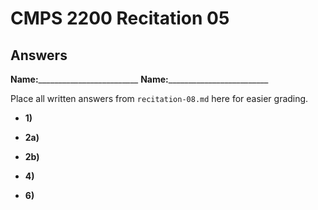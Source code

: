 # CMPS 2200 Recitation 05
## Answers

**Name:**_________________________
**Name:**_________________________


Place all written answers from `recitation-08.md` here for easier grading.



- **1)**

- **2a)**

- **2b)**

- **4)**

- **6)**
